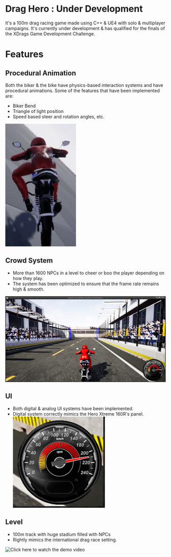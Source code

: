 # Drag Hero : Under Development
It's a 100m drag racing game made using C++ & UE4 with solo & multiplayer campaigns.
It's currently under development & has qualified for the finals of the XDrags Game Development Challenge.
# Features
## Procedural Animation
Both the biker & the bike have physics-based interaction systems and have procedural animations.
Some of the features that have been implemented are:
* Biker Bend
* Triangle of light position
* Speed based steer and rotation angles, etc.

![Triangle of Light](/Images/light.png)
## Crowd System
* More than 1600 NPCs in a level to cheer or boo the player depending on how they play.
* The system has been optimized to ensure that the frame rate remains high & smooth.

![Crowd](/Images/dragS3.png)
## UI 
* Both digital & analog UI systems have been implemented.
* Digital system correctly mimics the Hero Xtreme 160R's panel.
![Analog](/Images/analog.png)
## Level
* 100m track with huge stadium filled with NPCs
* Rightly mimics the international drag race setting.

![Click here to watch the demo video](https://youtu.be/c0HEYee6l9g)
